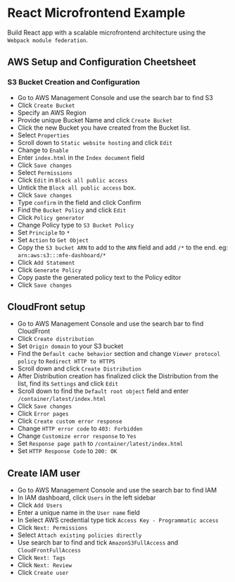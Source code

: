 # React Microfrontend Example

Build React app with a scalable microfrontend architecture using the `Webpack module federation`.

## AWS Setup and Configuration Cheetsheet

### S3 Bucket Creation and Configuration

- Go to AWS Management Console and use the search bar to find S3
- Click `Create Bucket`
- Specify an AWS Region
- Provide unique Bucket Name and click `Create Bucket`
- Click the new Bucket you have created from the Bucket list.
- Select `Properties`
- Scroll down to `Static website hosting` and click `Edit`
- Change to `Enable`
- Enter `index.html` in the `Index document` field
- Click `Save changes`
- Select `Permissions`
- Click `Edit` in `Block all public access`
- Untick the `Block all public access` box.
- Click `Save changes`
- Type `confirm` in the field and click Confirm
- Find the `Bucket Policy` and click `Edit`
- Click `Policy generator`
- Change Policy type to `S3 Bucket Policy`
- Set `Principle` to `*`
- Set `Action` to `Get Object`
- Copy the `S3 bucket ARN` to add to the `ARN` field and add `/*` to the end.
  eg: `arn:aws:s3:::mfe-dashboard/*`
- Click `Add Statement`
- Click `Generate Policy`
- Copy paste the generated policy text to the Policy editor
- Click `Save changes`

## CloudFront setup

- Go to AWS Management Console and use the search bar to find CloudFront
- Click `Create distribution`
- Set `Origin domain` to your S3 bucket
- Find the `Default cache behavior` section and change `Viewer protocol policy` to `Redirect HTTP to HTTPS`
- Scroll down and click `Create Distribution`
- After Distribution creation has finalized click the Distribution from the list, find its `Settings` and click `Edit`
- Scroll down to find the `Default root object` field and enter `/container/latest/index.html`
- Click `Save changes`
- Click `Error pages`
- Click `Create custom error response`
- Change `HTTP error code` to `403: Forbidden`
- Change `Customize error response` to `Yes`
- Set `Response page path` to `/container/latest/index.html`
- Set `HTTP Response Code` to `200: OK`

## Create IAM user

- Go to AWS Management Console and use the search bar to find IAM
- In IAM dashboard, click `Users` in the left sidebar
- Click `Add Users`
- Enter a unique name in the `User name` field
- In Select AWS credential type tick `Access Key - Programmatic access`
- Click `Next: Permissions`
- Select `Attach existing policies directly`
- Use search bar to find and tick `AmazonS3FullAccess` and `CloudFrontFullAccess`
- Click `Next: Tags`
- Click `Next: Review`
- Click `Create user`
